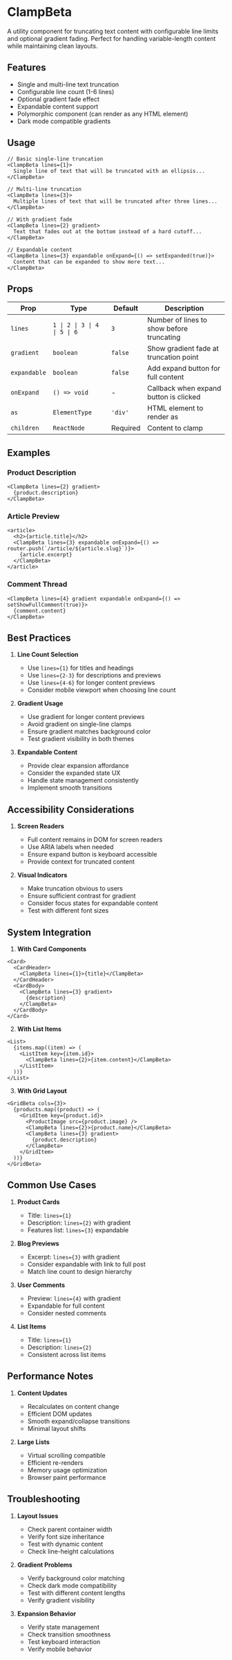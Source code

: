 # ClampBeta

A utility component for truncating text content with configurable line limits and optional gradient fading. Perfect for handling variable-length content while maintaining clean layouts.

## Features

- Single and multi-line text truncation
- Configurable line count (1-6 lines)
- Optional gradient fade effect
- Expandable content support
- Polymorphic component (can render as any HTML element)
- Dark mode compatible gradients

## Usage

```tsx
// Basic single-line truncation
<ClampBeta lines={1}>
  Single line of text that will be truncated with an ellipsis...
</ClampBeta>

// Multi-line truncation
<ClampBeta lines={3}>
  Multiple lines of text that will be truncated after three lines...
</ClampBeta>

// With gradient fade
<ClampBeta lines={2} gradient>
  Text that fades out at the bottom instead of a hard cutoff...
</ClampBeta>

// Expandable content
<ClampBeta lines={3} expandable onExpand={() => setExpanded(true)}>
  Content that can be expanded to show more text...
</ClampBeta>
```

## Props

| Prop         | Type                         | Default  | Description                               |
| ------------ | ---------------------------- | -------- | ----------------------------------------- |
| `lines`      | `1 \| 2 \| 3 \| 4 \| 5 \| 6` | `3`      | Number of lines to show before truncating |
| `gradient`   | `boolean`                    | `false`  | Show gradient fade at truncation point    |
| `expandable` | `boolean`                    | `false`  | Add expand button for full content        |
| `onExpand`   | `() => void`                 | -        | Callback when expand button is clicked    |
| `as`         | `ElementType`                | `'div'`  | HTML element to render as                 |
| `children`   | `ReactNode`                  | Required | Content to clamp                          |

## Examples

### Product Description

```tsx
<ClampBeta lines={2} gradient>
  {product.description}
</ClampBeta>
```

### Article Preview

```tsx
<article>
  <h2>{article.title}</h2>
  <ClampBeta lines={3} expandable onExpand={() => router.push(`/article/${article.slug}`)}>
    {article.excerpt}
  </ClampBeta>
</article>
```

### Comment Thread

```tsx
<ClampBeta lines={4} gradient expandable onExpand={() => setShowFullComment(true)}>
  {comment.content}
</ClampBeta>
```

## Best Practices

1. **Line Count Selection**

   - Use `lines={1}` for titles and headings
   - Use `lines={2-3}` for descriptions and previews
   - Use `lines={4-6}` for longer content previews
   - Consider mobile viewport when choosing line count

2. **Gradient Usage**

   - Use gradient for longer content previews
   - Avoid gradient on single-line clamps
   - Ensure gradient matches background color
   - Test gradient visibility in both themes

3. **Expandable Content**
   - Provide clear expansion affordance
   - Consider the expanded state UX
   - Handle state management consistently
   - Implement smooth transitions

## Accessibility Considerations

1. **Screen Readers**

   - Full content remains in DOM for screen readers
   - Use ARIA labels when needed
   - Ensure expand button is keyboard accessible
   - Provide context for truncated content

2. **Visual Indicators**
   - Make truncation obvious to users
   - Ensure sufficient contrast for gradient
   - Consider focus states for expandable content
   - Test with different font sizes

## System Integration

1. **With Card Components**

```tsx
<Card>
  <CardHeader>
    <ClampBeta lines={1}>{title}</ClampBeta>
  </CardHeader>
  <CardBody>
    <ClampBeta lines={3} gradient>
      {description}
    </ClampBeta>
  </CardBody>
</Card>
```

2. **With List Items**

```tsx
<List>
  {items.map((item) => (
    <ListItem key={item.id}>
      <ClampBeta lines={2}>{item.content}</ClampBeta>
    </ListItem>
  ))}
</List>
```

3. **With Grid Layout**

```tsx
<GridBeta cols={3}>
  {products.map((product) => (
    <GridItem key={product.id}>
      <ProductImage src={product.image} />
      <ClampBeta lines={2}>{product.name}</ClampBeta>
      <ClampBeta lines={3} gradient>
        {product.description}
      </ClampBeta>
    </GridItem>
  ))}
</GridBeta>
```

## Common Use Cases

1. **Product Cards**

   - Title: `lines={1}`
   - Description: `lines={2}` with gradient
   - Features list: `lines={3}` expandable

2. **Blog Previews**

   - Excerpt: `lines={3}` with gradient
   - Consider expandable with link to full post
   - Match line count to design hierarchy

3. **User Comments**

   - Preview: `lines={4}` with gradient
   - Expandable for full content
   - Consider nested comments

4. **List Items**
   - Title: `lines={1}`
   - Description: `lines={2}`
   - Consistent across list items

## Performance Notes

1. **Content Updates**

   - Recalculates on content change
   - Efficient DOM updates
   - Smooth expand/collapse transitions
   - Minimal layout shifts

2. **Large Lists**
   - Virtual scrolling compatible
   - Efficient re-renders
   - Memory usage optimization
   - Browser paint performance

## Troubleshooting

1. **Layout Issues**

   - Check parent container width
   - Verify font size inheritance
   - Test with dynamic content
   - Check line-height calculations

2. **Gradient Problems**

   - Verify background color matching
   - Check dark mode compatibility
   - Test with different content lengths
   - Verify gradient visibility

3. **Expansion Behavior**
   - Verify state management
   - Check transition smoothness
   - Test keyboard interaction
   - Verify mobile behavior
